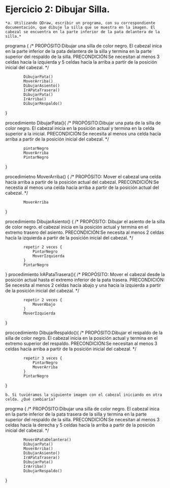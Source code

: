 # Ejercicio 2: Dibujar Silla.
    
    *a. Utilizando QDraw, escribir un programa, con su correspondiente documentación, que dibuje la silla que se muestra en la imagen. El cabezal se encuentra en la parte inferior de la pata delantera de la silla.*

programa {
    /* PROPÓSITO:Dibujar una silla de color negro. El cabezal inica en la parte inferior de la pata delantera de la silla y termina en la parte superior del respaldo de la silla.
    PRECONDICIÓN:Se necesitan al menos 3 celdas hacía la izquierda y 5 celdas hacía la arriba a partir de la posición inicial del cabezal.
    */

            DibujarPata()
            MoverArriba()
            DibujarAsiento()
            IrAPataTrasera()
            DibujarPata()
            IrArriba()
            DibujarRespaldo()

}

procedimiento DibujarPata(){
    /* PROPÓSITO:Dibujar una pata de la silla de color negro. El cabezal inicia en la posición actual y termina en la celda superior a la inicial. 
    PRECONDICIÓN:Se necesita al menos una celda hacía arriba a partir de la posición inicial del cabezal.
    */

            pintarNegro
            MoverArriba
            PintarNegro

}

procedimietno MoverArriba() {
    /* PROPÓSITO: Mover el cabezal una celda hacía arriba a partir de la posición actual del cabezal.
    PRECONDICIÓN:Se necestia al menos una celda hacía arriba a partir de la posición actual del cabezal.
    */

            MoverArriba

}

procedimiento DibujarAsiento() {
    /* PROPÓSITO: Dibujar el asiento de la silla de color negro. el cabezal inicia en la posición actual y termina en el extremo trasero del asiento.
    PRECONDICIÓN:Se necesita al menos 2 celdas hacía la izquierda a partir de la posición inicial del cabezal.
    */

            repetir 2 veces {
                PintarNegro
                MoverIzquierda
            }
            PintarNegro

}
procedimiento IrAPataTrasera(){
    /* PROPÓSITO: Mover el cabezal desde la posición actual hasta el extremo inferior de la pata trasera.
    PRECONDICIÓN: Se necesita al menos 2 celdas hacía abajo y una hacía la izquierda a partir de la posición inicial del cabezal.
    */

            repetir 2 veces {
                MoverAbajo
            }
            MoverIzquierda

}

proccedimiento DibujarRespaldo(){
    /* PROPÓSITO:Dibujar el respaldo de la silla de color negro. El cabezal inicia en la posición actual y termina en el extremo superior del respaldo. 
    PRECONDICIÓN:Se necesitan al menos 3 celdas hacía arriba a partir de la posición inicial del cabezal.
    */

            repetir 3 veces {
                PintarNegro
                MoverArriba
            }
            PintarNegro

}


    b. Si tuviéramos la siguiente imagen con el cabezal iniciando en otra celda. ¿Qué cambiaría?

progrma {
    /* PROPÓSITO:Dibujar una silla de color negro. El cabezal inica en la parte inferior de la pata trasera de la silla y termina en la parte superior del respaldo de la silla.
    PRECONDICIÓN:Se necesitan al menos 3 celdas hacía la derecha y 5 celdas hacía la arriba a partir de la posición inicial del cabezal.
    */

            MoverAPataDelantera()
            DibujarPata()
            MoverArriba()
            DibujarAsiento()
            IrAPataTrasera()
            DibujarPata()
            IrArriba()
            DibujarRespaldo()

}